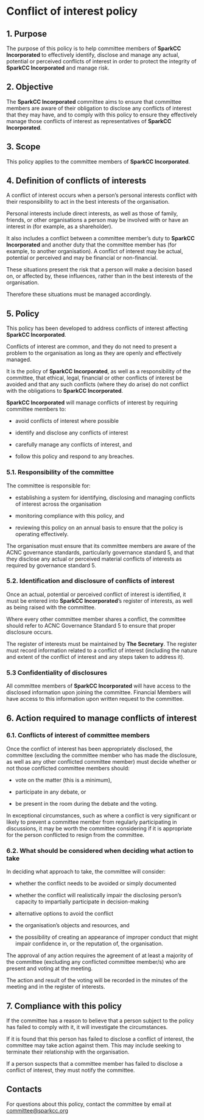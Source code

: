 
# Conflict of interest policy

## 1. Purpose

The purpose of this policy is to help committee members of **SparkCC Incorporated** to effectively identify, disclose and manage any actual, potential or perceived conflicts of interest in order to protect the integrity of **SparkCC Incorporated** and manage risk.

## 2. Objective

The **SparkCC Incorporated** committee aims to ensure that committee members are aware of their obligation to disclose any conflicts of interest that they may have, and to comply with this policy to ensure they effectively manage those conflicts of interest as representatives of **SparkCC Incorporated**.

## 3. Scope

This policy applies to the committee members of **SparkCC Incorporated**.

## 4. Definition of conflicts of interests

A conflict of interest occurs when a person’s personal interests conflict with their responsibility to act in the best interests of the organisation.

Personal interests include direct interests, as well as those of family, friends, or other organisations a person may be involved with or have an interest in (for example, as a shareholder).

It also includes a conflict between a committee member’s duty to **SparkCC Incorporated** and another duty that the committee member has (for example, to another organisation). A conflict of interest may be actual, potential or perceived and may be financial or non-financial.

These situations present the risk that a person will make a decision based on, or affected by, these influences, rather than in the best interests of the organisation.

Therefore these situations must be managed accordingly.

## 5. Policy

This policy has been developed to address conflicts of interest affecting **SparkCC Incorporated**.

Conflicts of interest are common, and they do not need to present a problem to the organisation as long as they are openly and effectively managed.

It is the policy of **SparkCC Incorporated**, as well as a responsibility of the committee, that ethical, legal, financial or other conflicts of interest be avoided and that any such conflicts (where they do arise) do not conflict with the obligations to **SparkCC Incorporated**.

**SparkCC Incorporated** will manage conflicts of interest by requiring committee members to:

 * avoid conflicts of interest where possible

 * identify and disclose any conflicts of interest

 * carefully manage any conflicts of interest, and

 * follow this policy and respond to any breaches.

### 5.1. Responsibility of the committee

The committee is responsible for:

* establishing a system for identifying, disclosing and managing conflicts of interest across the organisation

* monitoring compliance with this policy, and

* reviewing this policy on an annual basis to ensure that the policy is operating effectively.

The organisation must ensure that its committee members are aware of the ACNC governance standards, particularly governance standard 5, and that they disclose any actual or perceived material conflicts of interests as required by governance standard 5.

###  5.2. Identification and disclosure of conflicts of interest

Once an actual, potential or perceived conflict of interest is identified, it must be entered into **SparkCC Incorporated**’s register of interests, as well as being raised with the committee.

Where every other committee member shares a conflict, the committee should refer to ACNC Governance Standard 5 to ensure that proper disclosure occurs.

The register of interests must be maintained by **The Secretary**. The register must record information related to a conflict of interest (including the nature and extent of the conflict of interest and any steps taken to address it).

###  5.3 Confidentiality of disclosures

All committee members of **SparkCC Incorporated** will have access to the disclosed information upon joining the committee. Financial Members will have access to this information upon written request to the committee.

## 6. Action required to manage conflicts of interest

### 6.1. Conflicts of interest of committee members

Once the conflict of interest has been appropriately disclosed, the committee (excluding the committee member who has made the disclosure, as well as any other conflicted committee member) must decide whether or not those conflicted committee members should:

* vote on the matter (this is a minimum),

* participate in any debate, or

* be present in the room during the debate and the voting.

In exceptional circumstances, such as where a conflict is very significant or likely to prevent a committee member from regularly participating in discussions, it may be worth the committee considering if it is appropriate for the person conflicted to resign from the committee.

###  6.2. What should be considered when deciding what action to take

In deciding what approach to take, the committee will consider:

* whether the conflict needs to be avoided or simply documented

* whether the conflict will realistically impair the disclosing person’s capacity to impartially participate in decision-making

* alternative options to avoid the conflict

* the organisation’s objects and resources, and

* the possibility of creating an appearance of improper conduct that might impair confidence in, or the reputation of, the organisation.

The approval of any action requires the agreement of at least a majority of the committee (excluding any conflicted committee member/s) who are present and voting at the meeting.

The action and result of the voting will be recorded in the minutes of the meeting and in the register of interests.

## 7. Compliance with this policy

If the committee has a reason to believe that a person subject to the policy has failed to comply with it, it will investigate the circumstances.

If it is found that this person has failed to disclose a conflict of interest, the committee may take action against them. This may include seeking to terminate their relationship with the organisation.

If a person suspects that a committee member has failed to disclose a conflict of interest, they must notify the committee.

## Contacts

For questions about this policy, contact the committee by email at committee@sparkcc.org
